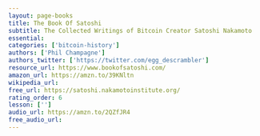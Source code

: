```yaml
---
layout: page-books
title: The Book Of Satoshi
subtitle: The Collected Writings of Bitcoin Creator Satoshi Nakamoto
essential: 
categories: ['bitcoin-history']
authors: ['Phil Champagne']
authors_twitter: ['https://twitter.com/egg_descrambler']
resource_url: https://www.bookofsatoshi.com/
amazon_url: https://amzn.to/39KNltn
wikipedia_url: 
free_url: https://satoshi.nakamotoinstitute.org/
rating_order: 6
lesson: ['']
audio_url: https://amzn.to/2QZfJR4
free_audio_url: 
---
```

